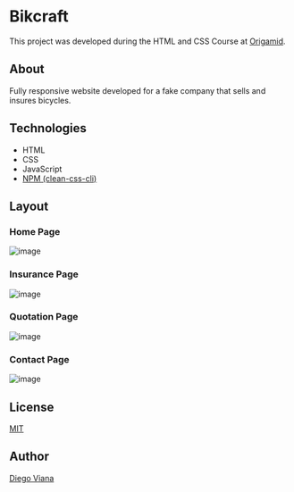 # Bikcraft

This project was developed during the HTML and CSS Course at [Origamid](https://www.origamid.com/curso/html-e-css-para-iniciantes/).

## About

Fully responsive website developed for a fake company that sells and insures bicycles.

## Technologies
- HTML
- CSS
- JavaScript
- [NPM (clean-css-cli)](https://www.npmjs.com/package/clean-css-cli)

## Layout

### Home Page

![image](https://user-images.githubusercontent.com/92064022/167436680-a44fa613-bc14-4a42-b609-93ac767b2dcb.png)

### Insurance Page

![image](https://user-images.githubusercontent.com/92064022/167436912-c85edfc6-6df9-40d1-b1f2-985785a74025.png)

### Quotation Page

![image](https://user-images.githubusercontent.com/92064022/167437182-31492b0b-fc28-4061-b3ae-5b6f63debce3.png)

### Contact Page

![image](https://user-images.githubusercontent.com/92064022/167437023-a90f3ffd-35bb-4003-b9b1-94f9fd64780a.png)

## License
[MIT](https://github.com/diegovianaf/orig-bikcraft/blob/main/LICENSE)

## Author

[Diego Viana](https://github.com/diegovianaf)
